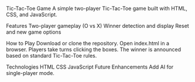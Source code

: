 Tic-Tac-Toe Game
A simple two-player Tic-Tac-Toe game built with HTML, CSS, and JavaScript.

Features
Two-player gameplay (O vs X)
Winner detection and display
Reset and new game options

How to Play
Download or clone the repository.
Open index.html in a browser.
Players take turns clicking the boxes.
The winner is announced based on standard Tic-Tac-Toe rules.

Technologies
HTML
CSS
JavaScript
Future Enhancements
Add AI for single-player mode.
